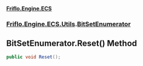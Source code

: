 #### [Friflo.Engine.ECS](index.md 'index')
### [Friflo.Engine.ECS.Utils](Friflo.Engine.ECS.Utils.md 'Friflo.Engine.ECS.Utils').[BitSetEnumerator](BitSetEnumerator.md 'Friflo.Engine.ECS.Utils.BitSetEnumerator')

## BitSetEnumerator.Reset() Method

```csharp
public void Reset();
```